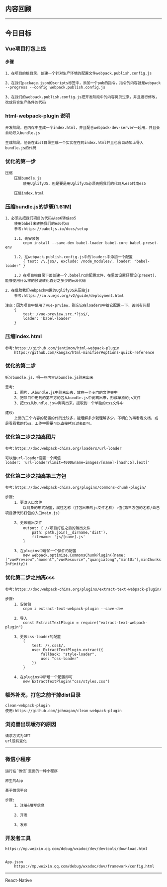 ## 内容回顾

------------------

## 今日目标

### Vue项目打包上线

#### 步骤
	1、在项目的根目录，创建一个针对生产环境的配置文件webpack.publish.config.js
	
	2、在我们package.json的scripts标签中，添加一个pub的指令，指令的内容就是webpack --progress --config webpack.publish.config.js
	
	3、在我们的webpack.publish.config.js把开发阶段中的内容拷贝过来，并且进行修改，改成符合生产条件的代码
	
### html-webpack-plugin 说明
	开发阶段，在内存中生成一个index.html，并且配合webpack-dev-server一起用，并且会自动导入bundle.js
	
	生成阶段，他会在dist目录生成一个实实在在的index.html并且也会自动加上导入bundle.js的代码
	
### 优化的第一步
	压缩
		压缩bundle.js
			使用UglifyJS，但是要是用UglifyJS必须先把我们的代码从es6转成es5
		
		压缩index.html
		
### 压缩bundle.js的步骤(1.61M)
	1、必须先把我们项目的代码从es6转成es5
		使用babel来转换我们的es6代码
		参考:https://babeljs.io/docs/setup
		
		1.1、先安装包
			cnpm install --save-dev babel-loader babel-core babel-preset-env
			
		1.2、在webpack.publish.config.js中的loaders中添加一个配置
			{ test: /\.js$/, exclude: /node_modules/, loader: "babel-loader" }
			
		1.3 在项目根目录下面创建一个.babelrc的配置文件，在里面设置好预设(preset)，能够使用什么样的预设转化百分之多少的es6代码
	
	2、在借助我们webpack内置的UglifyJS来压缩js
		参考:https://cn.vuejs.org/v2/guide/deployment.html
		
	注意：因为项目中使用了vue-prview，别忘记在loaders中给它配置一下，否则有问题
		{
            test: /vue-preview.src.*?js$/,
            loader: 'babel-loader'
        }
        
### 压缩index.html
	参考:https://github.com/jantimon/html-webpack-plugin
		https://github.com/kangax/html-minifier#options-quick-reference
		
### 优化的第二步
	拆分bundle.js，把一些内容从bundle.js剥离出来
	
	思考:
		1、图片，从bundle.js中剥离出去，放在一个专门的文件夹中
		2、把项目中用到的第三方的包从bundle.js中剥离出来，形成单独的js文件
		3、把css从bundle.js中剥离出来，提取到一个单独的css文件中
		
	建议:
		上面的三个内容的配置的代码比较多，能理解多少就理解多少，不明白的再看看文档，或是看看我的代码，工作中需要可以直接拷贝过去即可。
		
### 优化第二步之抽离图片
	参考:https://doc.webpack-china.org/loaders/url-loader
	
	可以给url-loader设置一个阀值
	loader: 'url-loader?limit=4000&name=images/[name]-[hash:5].[ext]'
	
### 优化第二步之抽离第三方包
	参考:https://doc.webpack-china.org/plugins/commons-chunk-plugin/
	
	步骤:
		1、更改入口文件
			以对象的形式配置，属性名称（打包出来的js文件名称）:值(第三方包的名称/自己项目源代码打包的入口main.js)
			
		2、更改输出文件
			output: { //项目打包之后的输出文件
		        path: path.join(__dirname,'dist'),
		        filename: 'js/[name].js'
		    }
		    
		3、在plugins中增加一个插件的配置
			new webpack.optimize.CommonsChunkPlugin({name:["vuePreview","moment","vueResource","quanjiatong","mintUi"],minChunks: Infinity})
			
### 优化第二步之抽离css
	参考:https://doc.webpack-china.org/plugins/extract-text-webpack-plugin/
	
	步骤:
		1、安装包
			cnpm i extract-text-webpack-plugin --save-dev
			
		2、导入
			const ExtractTextPlugin = require("extract-text-webpack-plugin")
			
		3、更改css-loader的配置
			{
                test: /\.css$/,
                use: ExtractTextPlugin.extract({
                    fallback: "style-loader",
                    use: "css-loader"
                })
            }
            
        4、在plugins中新增一个配置即可
        	new ExtractTextPlugin("css/styles.css")
	
### 额外补充，打包之前干掉dist目录
	clean-webpack-plugin
	使用:https://github.com/johnagan/clean-webpack-plugin
	
### 浏览器出现缓存的原因
	请求方式为GET
	url没有变化

------------------

### 微信小程序
	运行在`微信`里面的一种小程序
	
	原生的App
	
	基于微信平台
	
	步骤:
		1、注册&填写信息
		
		2、开发
		
		3、发布
		
### 开发者工具
	https://mp.weixin.qq.com/debug/wxadoc/dev/devtools/download.html
	

	App.json 
		https://mp.weixin.qq.com/debug/wxadoc/dev/framework/config.html

------------------

React-Native